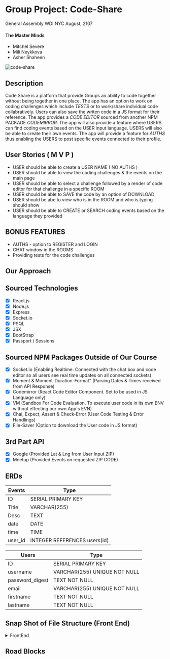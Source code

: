 # Group Project: Code-Share

General Assembly WDI NYC
August, 2107

#### The Master Minds
- Mitchel Severe 
- Mili Neykkova
- Asher Shaheen

![code-share](https://thumbs.gfycat.com/DirtyPlasticAndeancat-max-1mb.gif)

## Description 
Code Share is a platform that provide Groups an ability to code together without being together in one place. The app has an option to work on coding challenges which include _TESTS_ or to work/share individual code collabratively. Users can also save the writen code in a JS format for their reference. The app provides a _CODE EDITOR_ sourced from another NPM PACKAGE _CODEMIRROR_. The app will also provide a feature where USERS can find coding events based on the USER input language. USERS will also be able to create their own events. The app will provide a feature for _AUTHS_ thus enabling the USERS to post specific events connected to their profile.

## User Stories ( M V P )
  *  USER should be able to create a USER NAME ( NO AUTHS )
  *  USER should be able to view the coding challenges & the events on the main page
  *  USER should be able to select a challenge followed by a render of code editor for that challenge in a specific ROOM
  *  USER should be able to SAVE the code by an option of DOWNLOAD
  *  USER should be abe to view who is in the ROOM and who is typing should show
  *  USER should be able to CREATE or SEARCH coding events based on the language they provided

## BONUS FEATURES
  *  AUTHS - option to REGISTER and LOGIN
  *  CHAT window in the ROOMS
  *  Providing tests for the code challenges

## Our Approach
  
## Sourced Technologies                  
- [x] React.js
- [x] Node.js
- [x] Express
- [x] Socket.io
- [x] PSQL
- [x] JSX
- [x] BootStrap
- [x] Passport / Sessions

## Sourced NPM Packages Outside of Our Course
- [x] Socket.io (Enabling Realtime. Connected with the chat box and code editor so all users see real time updates on all connected sockets)
- [x] Moment & Moment-Duration-Format" (Parsing Dates & Times received from API Response)
- [x] Codemirror (React Code Editor Component. Set to be used in JS Language only)
- [x] VM (Sandbox For Code Evaluation. To execute user code in its own ENV without effecting our own App's EVN)
- [x] Chai, Expect, Assert & Check-Error (User Code Testing & Error Handlings)
- [x] File-Saver (Option to download the User code in JS format)

## 3rd Part API
- [x] Google (Provided Lat & Lng from User Input ZIP)
- [x] Meetup (Provided Events on requested ZIP CODE)

## ERDs

Events  |  Type  |
---  |  ---  |
ID  |  SERIAL PRIMARY KEY
Title  |  VARCHAR(255)
Desc  |  TEXT
date  |  DATE
time  |  TIME
user_id  |  INTEGER REFERENCES users(id)

Users  |  Type  | 
---  |  ---  |
ID  |  SERIAL PRIMARY KEY
username  |  VARCHAR(255) UNIQUE NOT NULL
password_digest  |  TEXT NOT NULL
email  |  VARCHAR(255) UNIQUE NOT NULL
firstname  |  TEXT NOT NULL
lastname  |  TEXT NOT NULL

## Snap Shot of File Structure (Front End)
<details>
<summary>FrontEnd</summary>

```
|_ client
    |_ node_modules
    |_ public
    |_ src
        |_ challenges (JS file containing an array of challenges)
        |_ components
        |    |_ ApiEventList.jsx
        |    |_ ChallengesList.jsx
        |    |_ Chat.jsx
        |    |_ CodeEditor.jsx
        |    |_ EventAddForm.jsx
        |    |_ EventList.jsx
        |    |_ Footer.jsx
        |    |_ Home.jsx
        |    |_ Login.jsx
        |    |_ MainNav.jsx
        |    |_ NotLoggedNav.jsx
        |    |_ Register.jsx
        |    |_ SingleChallenge.jsx
        |__ App.js
        |__ App.css
        |__ index.js
        |__ index.css
```
</details>

## Road Blocks